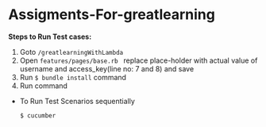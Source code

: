 # Assigments-For-greatlearning

**Steps to Run Test cases:**
  1. Goto ```/greatlearningWithLambda```
  2. Open ```features/pages/base.rb ``` replace place-holder with actual value of username and access_key(line no: 7 and 8) and save
  2. Run ```$ bundle install``` command
  3. Run command
   * To Run Test Scenarios sequentially
   
     ```$ cucumber```    

